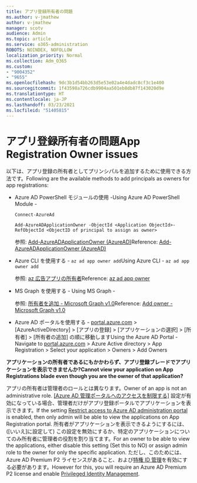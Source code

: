 ```yaml
---
title: アプリ登録所有者の問題
ms.author: v-jmathew
author: v-jmathew
manager: scotv
audience: Admin
ms.topic: article
ms.service: o365-administration
ROBOTS: NOINDEX, NOFOLLOW
localization_priority: Normal
ms.collection: Adm_O365
ms.custom:
- "9004352"
- "9655"
ms.openlocfilehash: 9dc3b1d54bb263d5e53e02a4e4dadc8cf3c1e400
ms.sourcegitcommit: 1f43598a726cdb9904aa501eb8db87f143020d9e
ms.translationtype: HT
ms.contentlocale: ja-JP
ms.lasthandoff: 03/23/2021
ms.locfileid: "51405815"
---
```

# <a name="app-registration-owner-issues"></a><span data-ttu-id="cb58d-102">アプリ登録所有者の問題</span><span class="sxs-lookup"><span data-stu-id="cb58d-102">App Registration Owner issues</span></span>

<span data-ttu-id="cb58d-103">以下は、アプリ登録の所有者としてプリンシパルを追加するために使用できる方法です。</span><span class="sxs-lookup"><span data-stu-id="cb58d-103">Following are the available methods to add principals as owners for app registrations:</span></span>

- <span data-ttu-id="cb58d-104">Azure AD PowerShell モジュールの使用 -</span><span class="sxs-lookup"><span data-stu-id="cb58d-104">Using Azure AD PowerShell Module -</span></span>

    `Connect-AzureAd`

    `Add-AzureADApplicationOwner -ObjectId <Application ObjectId>-RefObjectId <ObjectID of principal to assign as owner>`

    <span data-ttu-id="cb58d-105">参照: [Add-AzureADApplicationOwner (AzureAD)](https://docs.microsoft.com/powershell/module/azuread/add-azureadapplicationowner)</span><span class="sxs-lookup"><span data-stu-id="cb58d-105">Reference: [Add-AzureADApplicationOwner (AzureAD)](https://docs.microsoft.com/powershell/module/azuread/add-azureadapplicationowner)</span></span>
- <span data-ttu-id="cb58d-106">Azure CLI を使用する - `az ad app owner add`</span><span class="sxs-lookup"><span data-stu-id="cb58d-106">Using Azure CLI - `az ad app owner add`</span></span>

    <span data-ttu-id="cb58d-107">参照: [az 広告アプリの所有者](https://docs.microsoft.com/cli/azure/ad/app/owner)</span><span class="sxs-lookup"><span data-stu-id="cb58d-107">Reference: [az ad app owner](https://docs.microsoft.com/cli/azure/ad/app/owner)</span></span>
- <span data-ttu-id="cb58d-108">MS Graph を使用する - </span><span class="sxs-lookup"><span data-stu-id="cb58d-108">Using MS Graph -</span></span>

    <span data-ttu-id="cb58d-109">参照: [所有者を追加 - Microsoft Graph v1.0](https://docs.microsoft.com/graph/api/application-post-owners)</span><span class="sxs-lookup"><span data-stu-id="cb58d-109">Reference: [Add owner - Microsoft Graph v1.0](https://docs.microsoft.com/graph/api/application-post-owners)</span></span>
- <span data-ttu-id="cb58d-110">Azure AD ポータルを使用する - [portal.azure.com](https://portal.azure.com/) > [AzureActiveDirectory] > [アプリの登録] > [アプリケーションの選択] > [所有者] > [所有者の追加] の順に移動します</span><span class="sxs-lookup"><span data-stu-id="cb58d-110">Using the Azure AD Portal - Navigate to [portal.azure.com](https://portal.azure.com/) > Azure Active directory > App Registration > Select your application > Owners > Add Owners</span></span>

<span data-ttu-id="cb58d-111">**アプリケーションの所有者であるにもかかわらず、アプリ登録ブレードでアプリケーションを表示できませんか?**</span><span class="sxs-lookup"><span data-stu-id="cb58d-111">**Cannot view your application on App Registrations blade even though you are the owner of that application?**</span></span>

<span data-ttu-id="cb58d-112">アプリの所有者は管理者のロールとは異なります。</span><span class="sxs-lookup"><span data-stu-id="cb58d-112">Owner of an app is not an administrative role.</span></span> <span data-ttu-id="cb58d-113">[[Azure AD 管理ポータルへのアクセスを制限する]](https://docs.microsoft.com/azure/active-directory/fundamentals/users-default-permissions) 設定が有効になっている場合、管理者だけがアプリ登録ポータルでアプリケーションを表示できます。</span><span class="sxs-lookup"><span data-stu-id="cb58d-113">If the setting [Restrict access to Azure AD administration portal](https://docs.microsoft.com/azure/active-directory/fundamentals/users-default-permissions) is enabled, then only admin will be able to view the applications on App Registration portal.</span></span> <span data-ttu-id="cb58d-114">所有者がアプリケーションを表示できるようにするには、([いいえ]に設定して) この設定を無効にするか、特定のアプリケーションについてのみ所有者に管理者の役割を割り当てます。</span><span class="sxs-lookup"><span data-stu-id="cb58d-114">For an owner to be able to view the applications, either disable this setting (Set this to NO) or assign admin role to the owner for only the specific application.</span></span> <span data-ttu-id="cb58d-115">ただし、このためには、Azure AD Premium P2 ライセンスがあること、および[特権 ID 管理](https://docs.microsoft.com/azure/active-directory/privileged-identity-management/pim-configure)を有効にする必要があります。</span><span class="sxs-lookup"><span data-stu-id="cb58d-115">However for this, you will require an Azure AD Premium P2 license and enable [Privileged Identity Management](https://docs.microsoft.com/azure/active-directory/privileged-identity-management/pim-configure).</span></span>
